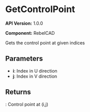 # GetControlPoint

**API Version:** 1.0.0

**Component:** RebelCAD

Gets the control point at given indices

## Parameters

- **i**: Index in U direction
- **j**: Index in V direction

## Returns

: Control point at (i,j)

